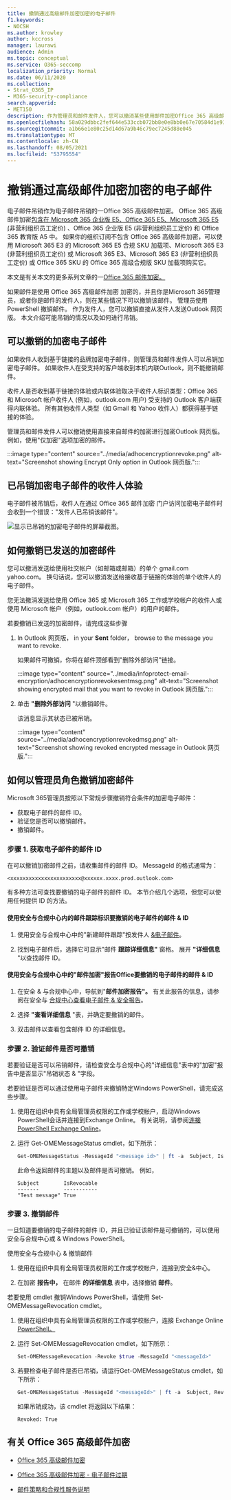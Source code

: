 ```yaml
---
title: 撤销通过高级邮件加密加密的电子邮件
f1.keywords:
- NOCSH
ms.author: krowley
author: kccross
manager: laurawi
audience: Admin
ms.topic: conceptual
ms.service: O365-seccomp
localization_priority: Normal
ms.date: 06/11/2020
ms.collection:
- Strat_O365_IP
- M365-security-compliance
search.appverid:
- MET150
description: 作为管理员和邮件发件人，您可以撤消某些使用邮件加密Office 365 高级邮件加密。
ms.openlocfilehash: 58a029dbbc2fef644e533ccb072bb8e0e8bb0e67e70584d1e93d956db4c9c2c4
ms.sourcegitcommit: a1b66e1e80c25d14d67a9b46c79ec7245d88e045
ms.translationtype: MT
ms.contentlocale: zh-CN
ms.lasthandoff: 08/05/2021
ms.locfileid: "53795554"
---
```

# <a name="revoke-email-encrypted-by-advanced-message-encryption"></a>撤销通过高级邮件加密加密的电子邮件

电子邮件吊销作为电子邮件吊销的一Office 365 高级邮件加密。 Office 365 高级邮件加密[包含在 Microsoft 365 企业版 E5、Office 365 E5、Microsoft 365 E5 (](https://www.microsoft.com/microsoft-365/enterprise/home)非营利组织员工定价) 、Office 365 企业版 E5 (非营利组织员工定价) 和 Office 365 教育版 A5 中。 如果你的组织订阅不包含 Office 365 高级邮件加密，可以使用 Microsoft 365 E3 的 Microsoft 365 E5 合规 SKU 加载项、Microsoft 365 E3 (非营利组织员工定价) 或 Microsoft 365 E3、Microsoft 365 E3 (非营利组织员工定价) 或 Office 365 SKU 的 Office 365 高级合规版 SKU 加载项购买它。

本文是有关本文的更多系列文章的一[Office 365 邮件加密。](ome.md)

如果邮件是使用 Office 365 高级邮件加密 加密的，并且你是Microsoft 365管理员，或者你是邮件的发件人，则在某些情况下可以撤销该邮件。 管理员使用 PowerShell 撤销邮件。 作为发件人，您可以撤销直接从发件人发送Outlook 网页版。 本文介绍可能吊销的情况以及如何进行吊销。
  
## <a name="encrypted-emails-that-you-can-revoke"></a>可以撤销的加密电子邮件

如果收件人收到基于链接的品牌加密电子邮件，则管理员和邮件发件人可以吊销加密电子邮件。 如果收件人在受支持的客户端收到本机内联Outlook，则不能撤销邮件。

收件人是否收到基于链接的体验或内联体验取决于收件人标识类型：Office 365 和 Microsoft 帐户收件人 (例如，outlook.com 用户) 受支持的 Outlook 客户端获得内联体验。 所有其他收件人类型（如 Gmail 和 Yahoo 收件人）都获得基于链接的体验。

管理员和邮件发件人可以撤销使用直接来自邮件的加密进行加密Outlook 网页版。 例如，使用"仅加密"选项加密的邮件。

:::image type="content" source="../media/adhocencryptionrevoke.png" alt-text="Screenshot showing Encrypt Only option in Outlook 网页版.":::

## <a name="recipient-experience-for-revoked-encrypted-emails"></a>已吊销加密电子邮件的收件人体验

电子邮件被吊销后，收件人在通过 Office 365 邮件加密 门户访问加密电子邮件时会收到一个错误："发件人已吊销该邮件"。

![显示已吊销的加密电子邮件的屏幕截图。](../media/revoked-encrypted-email.png)

## <a name="how-to-revoke-an-encrypted-message-that-you-sent"></a>如何撤销已发送的加密邮件

您可以撤消发送给使用社交帐户（如邮箱或邮箱）的单个 gmail.com yahoo.com。 换句话说，您可以撤消发送给接收基于链接的体验的单个收件人的电子邮件。

您无法撤消发送给使用 Office 365 或 Microsoft 365 工作或学校帐户的收件人或使用 Microsoft 帐户（例如，outlook.com 帐户）的用户的邮件。 

若要撤销已发送的加密邮件，请完成这些步骤

1. In Outlook 网页版， in your **Sent** folder， browse to the message you want to revoke.

   如果邮件可撤销，你将在邮件顶部看到"删除外部访问"链接。

    :::image type="content" source="../media/infoprotect-email-encryption/adhocencryptionrevokesentmsg.png" alt-text="Screenshot showing encrypted mail that you want to revoke in Outlook 网页版.":::

2. 单击 **"删除外部访问** "以撤销邮件。

   该消息显示其状态已被吊销。

   :::image type="content" source="../media/adhocencryptionrevokedmsg.png" alt-text="Screenshot showing revoked encrypted message in Outlook 网页版.":::

## <a name="how-to-revoke-an-encrypted-message-as-an-administrator"></a>如何以管理员角色撤销加密邮件

Microsoft 365管理员按照以下常规步骤撤销符合条件的加密电子邮件：

- 获取电子邮件的邮件 ID。
- 验证您是否可以撤销邮件。
- 撤销邮件。

### <a name="step-1-obtain-the-message-id-of-the-email"></a>步骤 1. 获取电子邮件的邮件 ID

在可以撤销加密邮件之前，请收集邮件的邮件 ID。 MessageId 的格式通常为：

`<xxxxxxxxxxxxxxxxxxxxxxx@xxxxxx.xxxx.prod.outlook.com>`  

有多种方法可查找要撤销的电子邮件的邮件 ID。 本节介绍几个选项，但您可以使用任何提供 ID 的方法。

#### <a name="to-identify-the-message-id-of-the-email-you-want-to-revoke-by-using-message-trace-in-the-security-amp-compliance-center"></a>使用安全与合规中心内的邮件跟踪标识要撤销的电子邮件的邮件 &amp; ID

1. 使用安全与合规中心中的"新建邮件跟踪"按发件人 [&电子邮件](https://blogs.technet.microsoft.com/exchange/2018/05/02/new-message-trace-in-office-365-security-compliance-center/)。

2. 找到电子邮件后，选择它可显示"邮件 **跟踪详细信息"** 窗格。 展开 **"详细信息** "以查找邮件 ID。

#### <a name="to-identify-the-message-id-of-the-email-you-want-to-revoke-by-using-office-message-encryption-reports-in-the-security-amp-compliance-center"></a>使用安全与合规中心中的"邮件加密"报告Office要撤销的电子邮件的邮件 &amp; ID

1. 在安全 &amp; 与合规中心中，导航到"**邮件加密报告"。** 有关此报告的信息，请参阅在安全与 [合规中心查看电子邮件 &amp; 安全报告](../security/office-365-security/view-email-security-reports.md)。

2. 选择 **"查看详细信息** "表，并确定要撤销的邮件。

3. 双击邮件以查看包含邮件 ID 的详细信息。

### <a name="step-2-verify-that-the-mail-is-revocable"></a>步骤 2. 验证邮件是否可撤销

若要验证是否可以吊销邮件，请检查安全与合规中心的"详细信息"表中的"加密"报告中是否显示"吊销状态 &amp; "字段。

若要验证是否可以通过使用电子邮件来撤销特定Windows PowerShell，请完成这些步骤。

1. 使用在组织中具有全局管理员权限的工作或学校帐户，启动Windows PowerShell会话并连接到Exchange Online。 有关说明，请参阅[连接 PowerShell Exchange Online](/powershell/exchange/connect-to-exchange-online-powershell)。

2. 运行 Get-OMEMessageStatus cmdlet，如下所示：

     ```powershell
     Get-OMEMessageStatus -MessageId "<message id>" | ft -a  Subject, IsRevocable
     ```

   此命令返回邮件的主题以及邮件是否可撤销。 例如，

     ```console
     Subject        IsRevocable
     -------        -----------
     "Test message" True
     ```

### <a name="step-3-revoke-the-mail"></a>步骤 3. 撤销邮件

一旦知道要撤销的电子邮件的邮件 ID，并且已验证该邮件是可撤销的，可以使用安全与合规中心或 &amp; Windows PowerShell。

使用安全与合规中心 &amp; 撤销邮件

1. 使用在组织中具有全局管理员权限的工作或学校帐户，连接到安全&中心。

2. 在加密 **报告中，** 在邮件 **的详细信息** 表中，选择撤销 **邮件**。

若要使用 cmdlet 撤销Windows PowerShell，请使用 Set-OMEMessageRevocation cmdlet。

1. 使用在组织中具有全局管理员权限的工作或学校帐户，连接 Exchange Online [PowerShell。](/powershell/exchange/connect-to-exchange-online-powershell)

2. 运行 Set-OMEMessageRevocation cmdlet，如下所示：

    ```powershell
    Set-OMEMessageRevocation -Revoke $true -MessageId "<messageId>"
    ```

3. 若要检查电子邮件是否已吊销，请运行Get-OMEMessageStatus cmdlet，如下所示：

    ```powershell
    Get-OMEMessageStatus -MessageId "<messageId>" | ft -a  Subject, Revoked
    ```

    如果吊销成功，该 cmdlet 将返回以下结果：  

     ```console
     Revoked: True
     ```

## <a name="more-information-about-office-365-advanced-message-encryption"></a>有关 Office 365 高级邮件加密

- [Office 365 高级邮件加密](ome-advanced-message-encryption.md)

- [Office 365 高级邮件加密 - 电子邮件过期](ome-advanced-expiration.md)

- [邮件策略和合规性服务说明](/office365/servicedescriptions/exchange-online-service-description/message-policy-and-compliance)